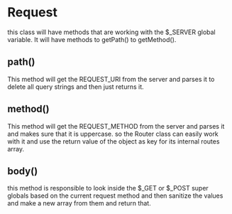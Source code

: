 # Request

this class will have methods that are working with the $_SERVER global variable. It will have methods to getPath() to
getMethod(). <br>

## path()

This method will get the REQUEST_URI from the server and parses it to delete all query strings and then just returns
it. <br>

## method()

This method will get the REQUEST_METHOD from the server and parses it and makes sure that it is uppercase. so the Router
class can easily work with it and use the return value of the object as key for its internal routes array.<br>

## body()

this method is responsible to look inside the $_GET or $_POST super globals based on the current request method and then
sanitize the values and make a new array from them and return that.